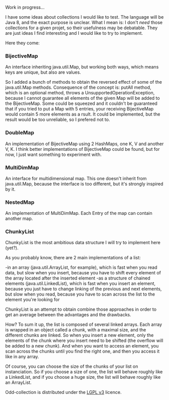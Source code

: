 Work in progress...

I have some ideas about collections I would like to test. The language will be Java 8, and the exact purpose is unclear. What I mean is: I don't *need* those collections for a given projet, so their usefulness may be debatable. They are just ideas I find interesting and I would like to try to implement.

Here they come:

<h3>BijectiveMap</h3>

An interface inheriting java.util.Map, but working both ways, which means keys are unique, but also are values. 

So I added a bunch of methods to obtain the reversed effect of some of the java.util.Map methods. Consequence of the concept is: putAll method, which is an optional method, throws a UnsupportedOperationException, because I cannot guarantee all elements of the given Map will be added to the BijectiveMap. Some could be squeezed and it couldn't be guaranteed that if you tried to put a Map with 5 entries, your receiving BijectiveMap would contain 5 more elements as a rsult. It could be implemented, but the result would be too unreliable, so I prefered not to.

<h3>DoubleMap</h3>

An implementation of BijectiveMap using 2 HashMaps, one K, V and another V, K. I think better implementations of BijectiveMap could be found, but for now, I just want something to experiment with.

<h3>MultiDimMap</h3>

An interface for multidimensional map. This one doesn't inherit from java.util.Map, because the interface is too different, but it's strongly inspired by it.

<h3>NestedMap</h3>

An implementation of MultiDimMap. Each Entry of the map can contain another map.

<h3>ChunkyList</h3>

ChunkyList is the most ambitious data structure I will try to implement here (yet?).

As you probably know, there are 2 main implementations of a list:

-in an array (java.util.ArrayList, for example), which is fast when you read data, but slow when you insert, because you have to shift every element of the array located after the inserted element
-as a structure of chained elements (java.util.LinkedList), which is fast when you insert an element, because you just have to change linking of the previous and next elements, but slow when you read, because you have to scan across the list to the element you're looking for

ChunkyList is an attempt to obtain combine those approaches in order to get an average between the advantages and the drawbacks.

How? To sum it up, the list is composed of several linked arrays. Each array is wrapped in an object called a chunk, with a maximal size, and the different chunks are linked. So when you insert a new element, only the elements of the chunk where you insert need to be shifted (the overflow will be added to a new chunk). And when you want to access an element, you scan across the chunks until you find the right one, and then you access it like in any array.

Of course, you can choose the size of the chunks of your list on instanciation. So if you choose a size of one, the list will behave roughly like a LinkedList, and if you choose a huge size, the list will behave roughly like an ArrayList.

Odd-collection is distributed under the <a href="https://www.gnu.org/copyleft/lesser.html">LGPL v3</a> licence.
